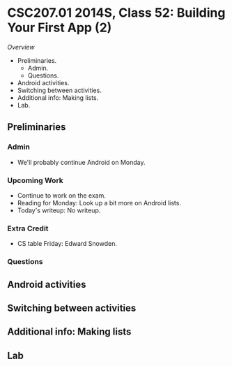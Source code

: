 CSC207.01 2014S, Class 52: Building Your First App (2)
======================================================

_Overview_

* Preliminaries.
    * Admin.
    * Questions.
* Android activities.
* Switching between activities.
* Additional info: Making lists.
* Lab.

Preliminaries
-------------

### Admin

* We'll probably continue Android on Monday.

### Upcoming Work

* Continue to work on the exam.
* Reading for Monday: Look up a bit more on Android lists.
* Today's writeup: No writeup.

### Extra Credit

* CS table Friday: Edward Snowden.

### Questions

Android activities
------------------

Switching between activities
----------------------------

Additional info: Making lists
-----------------------------

Lab
---
